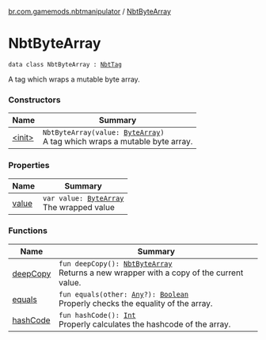 [br.com.gamemods.nbtmanipulator](../index.md) / [NbtByteArray](./index.md)

# NbtByteArray

`data class NbtByteArray : `[`NbtTag`](../-nbt-tag/index.md)

A tag which wraps a mutable byte array.

### Constructors

| Name | Summary |
|---|---|
| [&lt;init&gt;](-init-.md) | `NbtByteArray(value: `[`ByteArray`](https://kotlinlang.org/api/latest/jvm/stdlib/kotlin/-byte-array/index.html)`)`<br>A tag which wraps a mutable byte array. |

### Properties

| Name | Summary |
|---|---|
| [value](value.md) | `var value: `[`ByteArray`](https://kotlinlang.org/api/latest/jvm/stdlib/kotlin/-byte-array/index.html)<br>The wrapped value |

### Functions

| Name | Summary |
|---|---|
| [deepCopy](deep-copy.md) | `fun deepCopy(): `[`NbtByteArray`](./index.md)<br>Returns a new wrapper with a copy of the current value. |
| [equals](equals.md) | `fun equals(other: `[`Any`](https://kotlinlang.org/api/latest/jvm/stdlib/kotlin/-any/index.html)`?): `[`Boolean`](https://kotlinlang.org/api/latest/jvm/stdlib/kotlin/-boolean/index.html)<br>Properly checks the equality of the array. |
| [hashCode](hash-code.md) | `fun hashCode(): `[`Int`](https://kotlinlang.org/api/latest/jvm/stdlib/kotlin/-int/index.html)<br>Properly calculates the hashcode of the array. |
